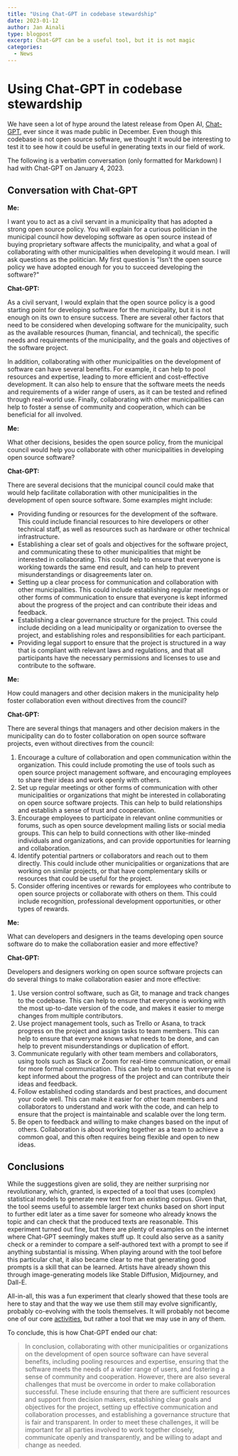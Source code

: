 ```yaml
---
title: "Using Chat-GPT in codebase stewardship"
date: 2023-01-12
author: Jan Ainali
type: blogpost
excerpt: Chat-GPT can be a useful tool, but it is not magic
categories:
  - News
---
```


# Using Chat-GPT in codebase stewardship

We have seen a lot of hype around the latest release from Open AI, [Chat-GPT](https://chat.openai.com/chat), ever since it was made public in December.
Even though this codebase is not open source software, we thought it would be interesting to test it to see how it could be useful in generating texts in our field of work.

The following is a verbatim conversation (only formatted for Markdown) I had with Chat-GPT on January 4, 2023.

## Conversation with Chat-GPT

**Me:**

I want you to act as a civil servant in a municipality that has adopted a strong open source policy.
You will explain for a curious politician in the municipal council how developing software as open source instead of buying proprietary software affects the municipality, and what a goal of collaborating with other municipalities when developing it would mean. I will ask questions as the politician.
My first question is "Isn't the open source policy we have adopted enough for you to succeed developing the software?"

**Chat-GPT:**

As a civil servant, I would explain that the open source policy is a good starting point for developing software for the municipality, but it is not enough on its own to ensure success.
There are several other factors that need to be considered when developing software for the municipality, such as the available resources (human, financial, and technical), the specific needs and requirements of the municipality, and the goals and objectives of the software project.

In addition, collaborating with other municipalities on the development of software can have several benefits.
For example, it can help to pool resources and expertise, leading to more efficient and cost-effective development. It can also help to ensure that the software meets the needs and requirements of a wider range of users, as it can be tested and refined through real-world use.
Finally, collaborating with other municipalities can help to foster a sense of community and cooperation, which can be beneficial for all involved.

**Me:**

What other decisions, besides the open source policy, from the municipal council would help you collaborate with other municipalities in developing open source software?

**Chat-GPT:**

There are several decisions that the municipal council could make that would help facilitate collaboration with other municipalities in the development of open source software. Some examples might include:

* Providing funding or resources for the development of the software. This could include financial resources to hire developers or other technical staff, as well as resources such as hardware or other technical infrastructure.
* Establishing a clear set of goals and objectives for the software project, and communicating these to other municipalities that might be interested in collaborating. This could help to ensure that everyone is working towards the same end result, and can help to prevent misunderstandings or disagreements later on.
* Setting up a clear process for communication and collaboration with other municipalities. This could include establishing regular meetings or other forms of communication to ensure that everyone is kept informed about the progress of the project and can contribute their ideas and feedback.
* Establishing a clear governance structure for the project. This could include deciding on a lead municipality or organization to oversee the project, and establishing roles and responsibilities for each participant.
* Providing legal support to ensure that the project is structured in a way that is compliant with relevant laws and regulations, and that all participants have the necessary permissions and licenses to use and contribute to the software.

**Me:**

How could managers and other decision makers in the municipality help foster collaboration even without directives from the council?

**Chat-GPT:**

There are several things that managers and other decision makers in the municipality can do to foster collaboration on open source software projects, even without directives from the council:

1. Encourage a culture of collaboration and open communication within the organization. This could include promoting the use of tools such as open source project management software, and encouraging employees to share their ideas and work openly with others.
2. Set up regular meetings or other forms of communication with other municipalities or organizations that might be interested in collaborating on open source software projects. This can help to build relationships and establish a sense of trust and cooperation.
3. Encourage employees to participate in relevant online communities or forums, such as open source development mailing lists or social media groups. This can help to build connections with other like-minded individuals and organizations, and can provide opportunities for learning and collaboration.
4. Identify potential partners or collaborators and reach out to them directly. This could include other municipalities or organizations that are working on similar projects, or that have complementary skills or resources that could be useful for the project.
5. Consider offering incentives or rewards for employees who contribute to open source projects or collaborate with others on them. This could include recognition, professional development opportunities, or other types of rewards.

**Me:**

What can developers and designers in the teams developing open source software do to make the collaboration easier and more effective?

**Chat-GPT:**

Developers and designers working on open source software projects can do several things to make collaboration easier and more effective:

1. Use version control software, such as Git, to manage and track changes to the codebase. This can help to ensure that everyone is working with the most up-to-date version of the code, and makes it easier to merge changes from multiple contributors.
2. Use project management tools, such as Trello or Asana, to track progress on the project and assign tasks to team members. This can help to ensure that everyone knows what needs to be done, and can help to prevent misunderstandings or duplication of effort.
3. Communicate regularly with other team members and collaborators, using tools such as Slack or Zoom for real-time communication, or email for more formal communication. This can help to ensure that everyone is kept informed about the progress of the project and can contribute their ideas and feedback.
4. Follow established coding standards and best practices, and document your code well. This can make it easier for other team members and collaborators to understand and work with the code, and can help to ensure that the project is maintainable and scalable over the long term.
5. Be open to feedback and willing to make changes based on the input of others. Collaboration is about working together as a team to achieve a common goal, and this often requires being flexible and open to new ideas.

## Conclusions

While the suggestions given are solid, they are neither surprising nor revolutionary, which, granted, is expected of a tool that uses (complex) statistical models to generate new text from an existing corpus.
Given that, the tool seems useful to assemble larger text chunks based on short input to further edit later as a time saver for someone who already knows the topic and can check that the produced texts are reasonable.
This experiment turned out fine, but there are plenty of examples on the internet where Chat-GPT seemingly makes stuff up.
It could also serve as a sanity check or a reminder to compare a self-authored text with a prompt to see if anything substantial is missing.
When playing around with the tool before this particular chat, it also became clear to me that generating good prompts is a skill that can be learned. Artists have already shown this through image-generating models like Stable Diffusion, Midjourney, and Dall-E.

All-in-all, this was a fun experiment that clearly showed that these tools are here to stay and that the way we use them still may evolve significantly, probably co-evolving with the tools themselves.
It will probably not become one of our core [activities](https://about.publiccode.net/activities/), but rather a tool that we may use in any of them.

To conclude, this is how Chat-GPT ended our chat:

> In conclusion, collaborating with other municipalities or organizations on the development of open source software can have several benefits, including pooling resources and expertise, ensuring that the software meets the needs of a wider range of users, and fostering a sense of community and cooperation.
> However, there are also several challenges that must be overcome in order to make collaboration successful.
> These include ensuring that there are sufficient resources and support from decision makers, establishing clear goals and objectives for the project, setting up effective communication and collaboration processes, and establishing a governance structure that is fair and transparent.
> In order to meet these challenges, it will be important for all parties involved to work together closely, communicate openly and transparently, and be willing to adapt and change as needed.
